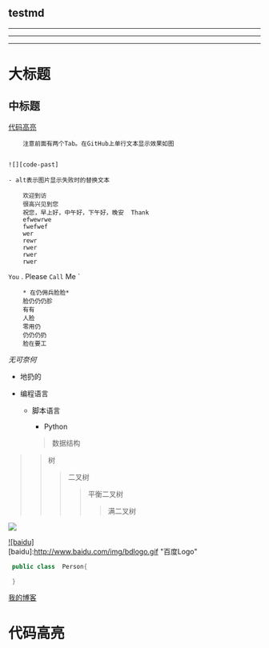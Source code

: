 ## testmd
***
---
___

大标题
=====
中标题
------
[代码高亮](#代码高亮)

        注意前面有两个Tab。在GitHub上单行文本显示效果如图
    
    
    ![][code-past]
    
    - alt表示图片显示失败时的替换文本

        欢迎到访
        很高兴见到您  
        祝您，早上好，中午好，下午好，晚安  Thank 
        efwewrwe
        fwefwef
        wer
        rewr
        rwer
        rwer
        rwer
        
        
`You` . Please `Call` Me `



        * 在仍佣兵脸脸*  
        脸仍仍仍胗  
        有有
        人脸
        零用仍
        仍仍仍扔
        脸在要工
        

*无可奈何*
* 地扔的

* 编程语言  
    * 脚本语言  
        * Python  
        
        
        
        >数据结构  
>>树  
>>>二叉树  
>>>>平衡二叉树  
>>>>>满二叉树  




![](http://www.baidu.com/img/bdlogo.gif)  


[![baidu]](http://baidu.com)  
[baidu]:http://www.baidu.com/img/bdlogo.gif "百度Logo"  


``` C#
 public class  Person{
 
 }
```


[我的博客](http://blog.csdn.net/guodongxiaren "悬停显示")  

代码高亮
====
